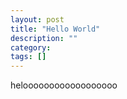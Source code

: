 ```yaml
---
layout: post
title: "Hello World"
description: ""
category: 
tags: []
---
```

heloooooooooooooooooo
